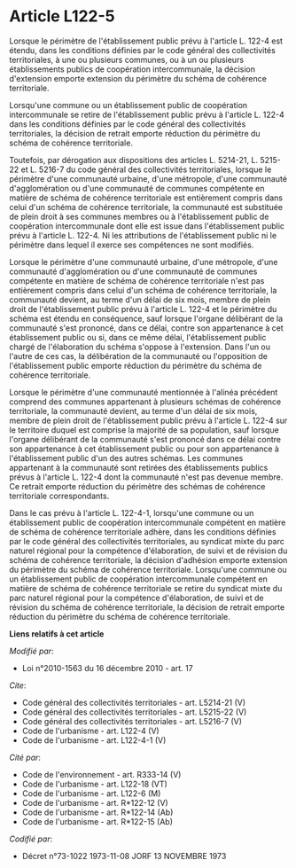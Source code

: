 # Article L122-5

Lorsque le périmètre de l'établissement public prévu à l'article L. 122-4 est étendu, dans les conditions définies par le
code général des collectivités territoriales, à une ou plusieurs communes, ou à un ou plusieurs établissements publics de
coopération intercommunale, la décision d'extension emporte extension du périmètre du schéma de cohérence territoriale. 

Lorsqu'une commune ou un établissement public de coopération intercommunale se retire de l'établissement public prévu à
l'article L. 122-4 dans les conditions définies par le code général des collectivités territoriales, la décision de retrait
emporte réduction du périmètre du schéma de cohérence territoriale. 

Toutefois, par dérogation aux dispositions des articles L. 5214-21, L. 5215-22 et L. 5216-7 du code général des collectivités
territoriales, lorsque le périmètre d'une communauté urbaine, d'une métropole, d'une communauté d'agglomération ou d'une
communauté de communes compétente en matière de schéma de cohérence territoriale est entièrement compris dans celui d'un
schéma de cohérence territoriale, la communauté est substituée de plein droit à ses communes membres ou à l'établissement
public de coopération intercommunale dont elle est issue dans l'établissement public prévu à l'article L. 122-4. Ni les
attributions de l'établissement public ni le périmètre dans lequel il exerce ses compétences ne sont modifiés. 

Lorsque le périmètre d'une communauté urbaine, d'une métropole, d'une communauté d'agglomération ou d'une communauté de
communes compétente en matière de schéma de cohérence territoriale n'est pas entièrement compris dans celui d'un schéma de
cohérence territoriale, la communauté devient, au terme d'un délai de six mois, membre de plein droit de l'établissement
public prévu à l'article L. 122-4 et le périmètre du schéma est étendu en conséquence, sauf lorsque l'organe délibérant de la
communauté s'est prononcé, dans ce délai, contre son appartenance à cet établissement public ou si, dans ce même délai,
l'établissement public chargé de l'élaboration du schéma s'oppose à l'extension. Dans l'un ou l'autre de ces cas, la
délibération de la communauté ou l'opposition de l'établissement public emporte réduction du périmètre du schéma de cohérence
territoriale. 

Lorsque le périmètre d'une communauté mentionnée à l'alinéa précédent comprend des communes appartenant à plusieurs schémas
de cohérence territoriale, la communauté devient, au terme d'un délai de six mois, membre de plein droit de l'établissement
public prévu à l'article L. 122-4 sur le territoire duquel est comprise la majorité de sa population, sauf lorsque l'organe
délibérant de la communauté s'est prononcé dans ce délai contre son appartenance à cet établissement public ou pour son
appartenance à l'établissement public d'un des autres schémas. Les communes appartenant à la communauté sont retirées des
établissements publics prévus à l'article L. 122-4 dont la communauté n'est pas devenue membre. Ce retrait emporte réduction
du périmètre des schémas de cohérence territoriale correspondants. 

Dans le cas prévu à l'article L. 122-4-1, lorsqu'une commune ou un établissement public de coopération intercommunale
compétent en matière de schéma de cohérence territoriale adhère, dans les conditions définies par le code général des
collectivités territoriales, au syndicat mixte du parc naturel régional pour la compétence d'élaboration, de suivi et de
révision du schéma de cohérence territoriale, la décision d'adhésion emporte extension du périmètre du schéma de cohérence
territoriale. Lorsqu'une commune ou un établissement public de coopération intercommunale compétent en matière de schéma de
cohérence territoriale se retire du syndicat mixte du parc naturel régional pour la compétence d'élaboration, de suivi et de
révision du schéma de cohérence territoriale, la décision de retrait emporte réduction du périmètre du schéma de cohérence
territoriale.

**Liens relatifs à cet article**

_Modifié par_:

  - Loi n°2010-1563 du 16 décembre 2010 - art. 17

_Cite_:

  - Code général des collectivités territoriales - art. L5214-21 (V)
  - Code général des collectivités territoriales - art. L5215-22 (V)
  - Code général des collectivités territoriales - art. L5216-7 (V)
  - Code de l'urbanisme - art. L122-4 (V)
  - Code de l'urbanisme - art. L122-4-1 (V)

_Cité par_:

  - Code de l'environnement - art. R333-14 (V)
  - Code de l'urbanisme - art. L122-18 (VT)
  - Code de l'urbanisme - art. L122-6 (M)
  - Code de l'urbanisme - art. R*122-12 (V)
  - Code de l'urbanisme - art. R*122-14 (Ab)
  - Code de l'urbanisme - art. R*122-15 (Ab)

_Codifié par_:

  - Décret n°73-1022 1973-11-08 JORF 13 NOVEMBRE 1973
